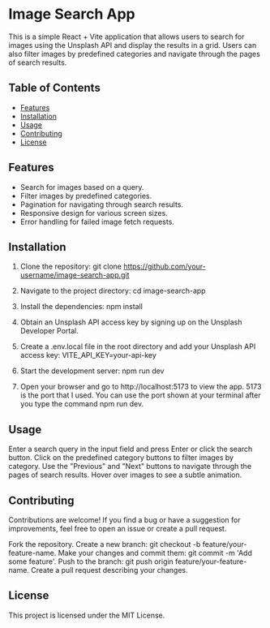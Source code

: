 # Image Search App

This is a simple React + Vite application that allows users to search for images using the Unsplash API and display the results in a grid. Users can also filter images by predefined categories and navigate through the pages of search results.

## Table of Contents

- [Features](#features)
- [Installation](#installation)
- [Usage](#usage)
- [Contributing](#contributing)
- [License](#license)

## Features

- Search for images based on a query.
- Filter images by predefined categories.
- Pagination for navigating through search results.
- Responsive design for various screen sizes.
- Error handling for failed image fetch requests.

## Installation

1. Clone the repository:
git clone https://github.com/your-username/image-search-app.git

2. Navigate to the project directory:
cd image-search-app

3. Install the dependencies:
npm install

4. Obtain an Unsplash API access key by signing up on the Unsplash Developer Portal.

5. Create a .env.local file in the root directory and add your Unsplash API access key:
VITE_API_KEY=your-api-key

6. Start the development server:
npm run dev

7. Open your browser and go to http://localhost:5173 to view the app.
5173 is the port that I used. You can use the port shown at your terminal after you type the command npm run dev.

## Usage
Enter a search query in the input field and press Enter or click the search button.
Click on the predefined category buttons to filter images by category.
Use the "Previous" and "Next" buttons to navigate through the pages of search results.
Hover over images to see a subtle animation.

## Contributing
Contributions are welcome! If you find a bug or have a suggestion for improvements, feel free to open an issue or create a pull request.

Fork the repository.
Create a new branch: git checkout -b feature/your-feature-name.
Make your changes and commit them: git commit -m 'Add some feature'.
Push to the branch: git push origin feature/your-feature-name.
Create a pull request describing your changes.

## License
This project is licensed under the MIT License.
